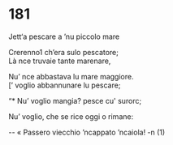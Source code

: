# 181
  
Jett‘a pescare a ’nu piccolo mare  
  
Crerenno1 ch’era sulo pescatore;  
Là nce truvaie tante marenare,  
  
Nu’ nce abbastava lu mare maggiore.  
[’ voglio abbannunare lu pescare;  
  
“* Nu’ voglio mangia? pesce cu' surorc;  
  
Nu’ voglio, che se rice oggi o rimane:  
  
-- « Passero viecchio ’ncappato ’ncaiola! -n (1)  
  

